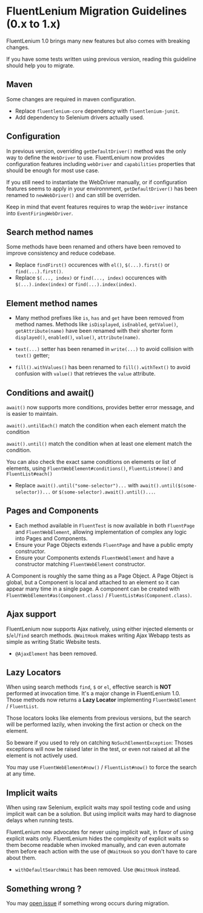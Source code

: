 FluentLenium Migration Guidelines (0.x to 1.x)
==============================================

FluentLenium 1.0 brings many new features but also comes with breaking changes.

If you have some tests written using previous version, reading this guideline should help you to migrate.

Maven
-----
Some changes are required in maven configuration.

- Replace `fluentlenium-core` dependency with `fluentlenium-junit`.
- Add dependency to Selenium drivers actually used.

Configuration
-------------
In previous version, overriding `getDefaultDriver()` method was the only way to define
the `WebDriver` to use. FluentLenium now provides configuration features including 
`webDriver` and `capabilities` properties that should be enough for most use case.

If you still need to instantiate the WebDriver manually, or if configuration
features seems to apply in your environnment, `getDefaultDriver()` has been renamed to `newWebDriver()`
and can still be overriden.

Keep in mind that event features requires to wrap the `WebDriver` instance into `EventFiringWebDriver`.

Search method names
-------------------
Some methods have been renamed and others have been removed to improve consistency and reduce codebase.

- Replace `findFirst()` occurences with `el()`, `$(...).first()` or `find(...).first()`.
- Replace `$(..., index)` or `find(..., index)` occurences with `$(...).index(index)` or `find(...).index(index)`.

Element method names
--------------------
- Many method prefixes like `is`, `has` and `get` have been removed from method names. 
Methods like `isDisplayed`, `isEnabled`, `getValue()`, `getAttribute(name)` have been 
renamed with their shorter form `displayed()`, `enabled()`, `value()`, `attribute(name)`.

- `text(...)` setter has been renamed in `write(...)` to avoid collision with `text()` getter;

- `fill().withValues()` has been renamed to `fill().withText()` to avoid confusion with `value()`
that retrieves the `value` attribute.

Conditions and await()
----------------------
`await()` now supports more conditions, provides better error message, and is easier to maintain. 

`await().untilEach()` match the condition when each element match the condition

`await().until()` match the condition when at least one element match the condition.

You can also check the exact same conditions on elements or list of elements, using 
`FluentWebElement#conditions()`, `FluentList#one()` and `FluentList#each()`

- Replace `await().until("some-selector")...` with `await().until($(some-selector))...` or 
`$(some-selector).await().until()...`.

Pages and Components
--------------------

- Each method available in `FluentTest` is now available in both `FluentPage` and `FluentWebElement`, allowing 
implementation of complex any logic into Pages and Components.
- Ensure your Page Objects extends `FluentPage` and have a public empty constructor.
- Ensure your Components extends `FluentWebElement` and have a constructor matching `FluentWebElement` constructor.

A Component is roughly the same thing as a Page Object. A Page Object is global, but a Component is local and attached 
to an element so it can appear many time in a single page. A component can be created with 
`FluentWebElement#as(Component.class)` / `FluentList#as(Component.class)`.

Ajax support
------------
FluentLenium now supports Ajax natively, using either injected elements or `$`/`el`/`find` search methods. 
`@WaitHook` makes writing Ajax Webapp tests as simple as writing Static Website tests.

- `@AjaxElement` has been removed. 

Lazy Locators
-------------

When using search methods `find`, `$` or `el`, effective search is **NOT** performed at invocation time.
It's a major change in FluentLenium 1.0. Those methods now returns a **Lazy Locator** implementing 
`FluentWebElement` / `FluentList`. 

Those locators looks like elements from previous versions, but the search will be performed lazily, when invoking the 
first action or check on the element. 

So beware if you used to rely on catching `NoSuchElementException`: Thoses exceptions will now be 
raised later in the test, or even not raised at all the element is not actively used. 

You may use `FluentWebElement#now()` / `FluentList#now()` to force the search at any time.

Implicit waits
--------------
When using raw Selenium, explicit waits may spoil testing code and using implicit wait can be a solution.
But using implicit waits may hard to diagnose delays when running tests.
 
FluentLenium now advocates for never using implicit wait, in favor of using explicit waits only. FluentLenium hides the
complexity of explicit waits so them become readable when invoked manually, and can even automate them before each action with the 
use of `@WaitHook` so you don't have to care about them.

- `withDefaultSearchWait` has been removed. Use `@WaitHook` instead.

Something wrong ?
------
You may [open issue](https://github.com/FluentLenium/FluentLenium/issues) if something wrong occurs during migration.
